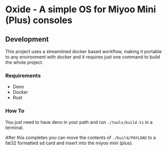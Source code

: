 # Oxide - A simple OS for Miyoo Mini (Plus) consoles

## Development

This project uses a streamlined docker based workflow, making it portable to any environment with docker and it requires just one command to build the whole project.

### Requirements

- Deno
- Docker
- Rust

### How To

You just need to have deno in your path and run `./tools/build.ts` in a terminal.

After this completes you can move the contents of `./build/PAYLOAD` to a fat32 formatted sd card and insert into the miyoo mini (plus).
